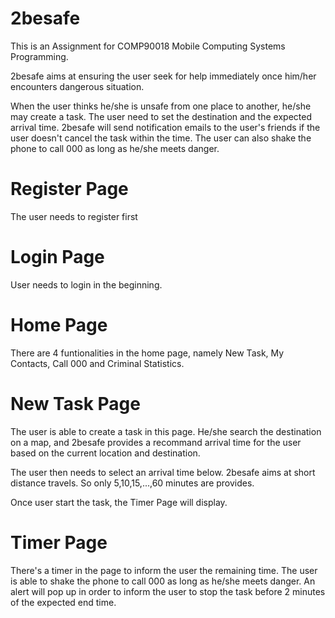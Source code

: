 # 2besafe

This is an Assignment for COMP90018 Mobile Computing Systems Programming.

2besafe aims at ensuring the user seek for help immediately once him/her encounters dangerous situation.

When the user thinks he/she is unsafe from one place to another, he/she may create a task. The user need to set the 
destination and the expected arrival time. 2besafe will send notification emails to the user's friends if the user doesn't 
cancel the task within the time. The user can also shake the phone to call 000 as long as he/she meets 
danger.

# Register Page
The user needs to register first

# Login Page
User needs to login in the beginning.

# Home Page
There are 4 funtionalities in the home page, namely New Task, My Contacts, Call 000 and Criminal Statistics.

# New Task Page
The user is able to create a task in this page. He/she search the destination on a map, and 2besafe provides a recommand 
arrival time for the user based on the current location and destination. 

The user then needs to select an arrival time below. 2besafe aims at short distance travels. So only 5,10,15,...,60 minutes
are provides.

Once user start the task, the Timer Page will display.

# Timer Page
There's a timer in the page to inform the user the remaining time. The user is able to shake the phone to call 000 as long 
as he/she meets danger. An alert will pop up in order to inform the user to stop the task before 2 minutes of the expected 
end time. 
